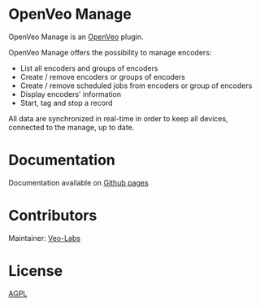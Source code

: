 # OpenVeo Manage

OpenVeo Manage is an [OpenVeo](https://github.com/veo-labs/openveo-core) plugin.

OpenVeo Manage offers the possibility to manage encoders:

- List all encoders and groups of encoders
- Create / remove encoders or groups of encoders
- Create / remove scheduled jobs from encoders or group of encoders
- Display encoders' information
- Start, tag and stop a record

All data are synchronized in real-time in order to keep all devices, connected to the manage, up to date.

# Documentation

Documentation available on [Github pages](http://veo-labs.github.io/openveo-manage/5.0.1/index.html)

# Contributors

Maintainer: [Veo-Labs](http://www.veo-labs.com/)

# License

[AGPL](http://www.gnu.org/licenses/agpl-3.0.en.html)
